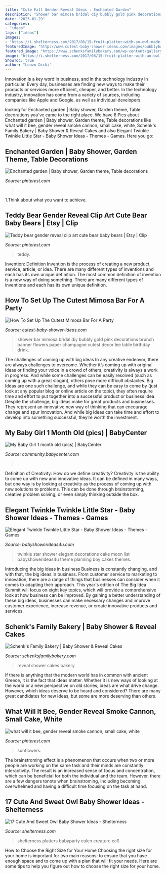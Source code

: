 ```yaml
---
title: "Cute Fall Gender Reveal Ideas : Enchanted Garden"
description: "Shower bar mimosa bridal diy bubbly gold pink decorations brunch banner flowers paper champagne cutest decor lee table birthday drink"
date: "2023-01-29"
categories:
- "ideas"
tags: ["ideas"]
images:
- "https://i.shelterness.com/2017/08/15-fruit-platter-with-an-owl-made-of-different-fruits-will-be-a-unique-idea-to-serve.jpg"
featuredImage: "http://www.cutest-baby-shower-ideas.com/images/bubblybar2.jpg"
featured_image: "https://www.schenksfamilybakery.com/wp-content/gallery/baby-shower-reveal-cakes/2.jpg"
image: "https://i.shelterness.com/2017/08/15-fruit-platter-with-an-owl-made-of-different-fruits-will-be-a-unique-idea-to-serve.jpg"
ShowToc: true
author: "Lonzo Dicki"
---
```



Innovation is a key word in business, and in the technology industry in particular. Every day, businesses are finding new ways to make their products or services more efficient, cheaper, and better. In the technology industry, innovation has come from a variety of sources, including companies like Apple and Google, as well as individual developers.

	

		
looking for Enchanted garden | Baby shower, Garden theme, Table decorations you've came to the right place. We have 8 Pics about Enchanted garden | Baby shower, Garden theme, Table decorations like what will it bee, gender reveal smoke cannon, small cake, white, Schenk&#039;s Family Bakery | Baby Shower &amp; Reveal Cakes and also Elegant Twinkle Twinkle Little Star - Baby Shower Ideas - Themes - Games. Here you go:
		
    
## Enchanted Garden | Baby Shower, Garden Theme, Table Decorations

<img loading=lazy src="https://i.pinimg.com/736x/43/77/97/4377975831ba5c2ea6a6cb7c5a6f4eee--enchanted-garden-shower-ideas.jpg" onerror="this.onerror=null;this.src='https://tse3.mm.bing.net/th?id=OIP.JlgifiynS_YAFt9DJxlShQHaJR&amp;pid=15.1';" alt="Enchanted garden | Baby shower, Garden theme, Table decorations">

_Source: pinterest.com_

>. 

	

1.Think about what you want to achieve.

    
## Teddy Bear Gender Reveal Clip Art Cute Bear Baby Bears | Etsy | Clip

<img loading=lazy src="https://i.pinimg.com/736x/0f/b1/99/0fb199eea94216d2d619ec6031aa97a1.jpg" onerror="this.onerror=null;this.src='https://tse1.mm.bing.net/th?id=OIP.05_ryGsTjPbGHQ-xXDLjeQHaHJ&amp;pid=15.1';" alt="Teddy bear gender reveal clip art cute bear baby bears | Etsy | Clip">

_Source: pinterest.com_

>teddy. 

	

Invention: Definition
Invention is the process of creating a new product, service, article, or idea. There are many different types of inventions and each has its own unique definition. The most common definition of invention is a new way of doing something. There are many different types of inventions and each has its own unique definition.

    
## How To Set Up The Cutest Mimosa Bar For A Party

<img loading=lazy src="http://www.cutest-baby-shower-ideas.com/images/bubblybar2.jpg" onerror="this.onerror=null;this.src='https://tse1.mm.bing.net/th?id=OIP.ujNbKkoQBrzfyUHEjpYNIAHaJ4&amp;pid=15.1';" alt="How To Set Up The Cutest Mimosa Bar For A Party">

_Source: cutest-baby-shower-ideas.com_

>shower bar mimosa bridal diy bubbly gold pink decorations brunch banner flowers paper champagne cutest decor lee table birthday drink. 

	

The challenges of coming up with big ideas
In any creative endeavor, there are always challenges to overcome. Whether it’s coming up with original ideas or finding your voice in a crowd of others, creativity is always a work in progress. And while some challenges can be easily resolved (such as coming up with a great slogan), others pose more difficult obstacles. Big Ideas are one such challenge, and while they can be easy to come by (just look at any popular blog or online article on the topic), they often require time and effort to put together into a successful product or business idea.
Despite the challenge, big ideas make for great products and businesses. They represent an innovative new way of thinking that can encourage change and spur innovation. And while big ideas can take time and effort to develop into something successful, they’re worth the investment.

    
## My Baby Girl 1 Month Old (pics) | BabyCenter

<img loading=lazy src="http://i1079.photobucket.com/albums/w513/crystalz1986/IMAG0020.jpg" onerror="this.onerror=null;this.src='https://tse2.mm.bing.net/th?id=OIP.7_-a_NrAl5uVdbDdES8XpgHaMY&amp;pid=15.1';" alt="My Baby Girl 1 month old (pics) | BabyCenter">

_Source: community.babycenter.com_

>. 

	

Definition of Creativity: How do we define creativity?
Creativity is the ability to come up with new and innovative ideas. It can be defined in many ways, but one way is by looking at creativity as the process of coming up with new solutions to problems. This can be done through brainstorming, creative problem solving, or even simply thinking outside the box.

    
## Elegant Twinkle Twinkle Little Star - Baby Shower Ideas - Themes - Games

<img loading=lazy src="http://www.babyshowerideas4u.com/wp-content/uploads/2016/05/Elegant-Twinkle-Twinkle-Little-Star-Moon-Cake-600x800.jpg" onerror="this.onerror=null;this.src='https://tse2.mm.bing.net/th?id=OIP.-YX7p0a2Gzbf8rdnjlXD_QHaJ4&amp;pid=15.1';" alt="Elegant Twinkle Twinkle Little Star - Baby Shower Ideas - Themes - Games">

_Source: babyshowerideas4u.com_

>twinkle star shower elegant decorations cake moon list babyshowerideas4u theme planning boy cakes themes. 

	

Introducing the big ideas in business
Business is constantly changing, and with that, the big ideas in business. From customer service to marketing to innovation, there are a range of things that businesses can consider when it comes to adapting their approach. 
This year's edition of The Big Idea Summit will focus on eight key topics, which will provide a comprehensive look at how business can be improved. By gaining a better understanding of these big ideas, businesses can make necessary changes and improve customer experience, increase revenue, or create innovative products and services.

    
## Schenk&#039;s Family Bakery | Baby Shower &amp; Reveal Cakes

<img loading=lazy src="https://www.schenksfamilybakery.com/wp-content/gallery/baby-shower-reveal-cakes/2.jpg" onerror="this.onerror=null;this.src='https://tse3.mm.bing.net/th?id=OIP.Kz_XYJ-nMk45cWE9MeeGjAAAAA&amp;pid=15.1';" alt="Schenk&#039;s Family Bakery | Baby Shower &amp; Reveal Cakes">

_Source: schenksfamilybakery.com_

>reveal shower cakes bakery. 

	

If there is anything that the modern world has in common with ancient Greece, it is the fact that ideas matter. Whether it is new ways of looking at the world or a new perspective on old stories, ideas are what drive change. However, which ideas deserve to be heard and considered? There are many great candidates for new ideas, but some are more deserving than others.

    
## What Will It Bee, Gender Reveal Smoke Cannon, Small Cake, White

<img loading=lazy src="https://i.pinimg.com/736x/af/1b/dd/af1bdda139f6d3a6a030fd0557d8e226.jpg" onerror="this.onerror=null;this.src='https://tse3.mm.bing.net/th?id=OIP.E-o0XUbDZwwb84MZ7dwY2wHaLH&amp;pid=15.1';" alt="what will it bee, gender reveal smoke cannon, small cake, white">

_Source: pinterest.com_

>sunflowers. 

	

The brainstroming effect is a phenomenon that occurs when two or more people are working on the same task and their minds are constantly interactivity. The result is an increased sense of focus and concentration, which can be beneficial for both the individual and the team. However, there are a few dangers tonote when brainstroming, including becoming overwhelmed and having a difficult time focusing on the task at hand.

    
## 17 Cute And Sweet Owl Baby Shower Ideas - Shelterness

<img loading=lazy src="https://i.shelterness.com/2017/08/15-fruit-platter-with-an-owl-made-of-different-fruits-will-be-a-unique-idea-to-serve.jpg" onerror="this.onerror=null;this.src='https://tse4.mm.bing.net/th?id=OIP.JgcEWIgsZEJ_FdqJmcxsdQHaJ4&amp;pid=15.1';" alt="17 Cute And Sweet Owl Baby Shower Ideas - Shelterness">

_Source: shelterness.com_

>shelterness platters babyparty eulen creature ec0. 

	

How to Choose the Right Size for Your Home
Choosing the right size for your home is important for two main reasons: to ensure that you have enough space and to come up with a plan that will fit your needs. Here are some tips to help you figure out how to choose the right size for your home.

